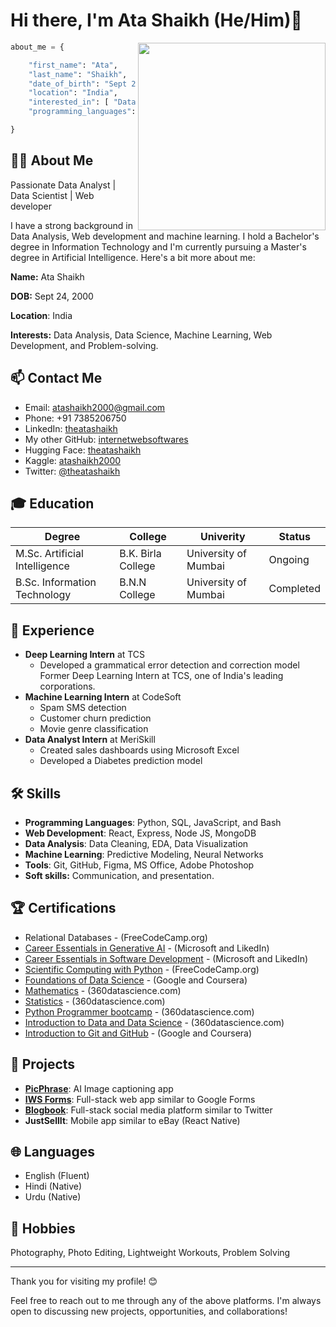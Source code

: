 # Hi there, I'm Ata Shaikh (He/Him)👋

<img width=300 align="right" src="https://gist.githubusercontent.com/vininjr/d29bb07bdadb41e4b0923bc8fa748b1a/raw/88f20c9d749d756be63f22b09f3c4ac570bc5101/programming.gif" />

```python
about_me = {

    "first_name": "Ata",
    "last_name": "Shaikh",
    "date_of_birth": "Sept 24th, 2000",
    "location": "India",
    "interested_in": [ "Data Analysis", "Data Science", "Machine Learning"],
    "programming_languages": ["Python", "SQL", "Bash", "JavaScript"]

}

```

## 👨‍💻 About Me
Passionate Data Analyst | Data Scientist | Web developer

I have a strong background in Data Analysis, Web development and machine learning. I hold a Bachelor's degree in Information Technology and I'm currently pursuing a Master's degree in Artificial Intelligence. Here's a bit more about me:

**Name:** Ata Shaikh

**DOB:** Sept 24, 2000

**Location**: India

**Interests:** Data Analysis, Data Science, Machine Learning, Web Development, and Problem-solving.



## 📫 Contact Me

- Email: atashaikh2000@gmail.com
- Phone: +91 7385206750
- LinkedIn: [theatashaikh](https://www.linkedin.com/in/theatashaikh)
- My other GitHub: [internetwebsoftwares](https://github.com/internetwebsoftwares)
- Hugging Face: [theatashaikh](https://huggingface.co/theatashaikh)
- Kaggle: [atashaikh2000](https://www.kaggle.com/atashaikh2000)
- Twitter: [@theatashaikh](https://twitter.com/theatashaikh)

## 🎓 Education

| Degree | College | Univerity | Status |
|--------|-------------|------------|--------|
| M.Sc. Artificial Intelligence | B.K. Birla College | University of Mumbai | Ongoing |
| B.Sc. Information Technology | B.N.N College | University of Mumbai | Completed |

## 💼 Experience
- **Deep Learning Intern** at TCS
  - Developed a grammatical error detection and correction model
    Former Deep Learning Intern at TCS, one of India's leading corporations.
- **Machine Learning Intern** at CodeSoft
  - Spam SMS detection
  - Customer churn prediction
  - Movie genre classification
- **Data Analyst Intern** at MeriSkill
  - Created sales dashboards using Microsoft Excel
  - Developed a Diabetes prediction model

## 🛠 Skills
- **Programming Languages**: Python, SQL, JavaScript, and Bash
- **Web Development**: React, Express, Node JS, MongoDB
- **Data Analysis**: Data Cleaning, EDA, Data Visualization
- **Machine Learning**: Predictive Modeling, Neural Networks
- **Tools**: Git, GitHub, Figma, MS Office, Adobe Photoshop
- **Soft skills:** Communication, and presentation.

## 🏆 Certifications
- Relational Databases - (FreeCodeCamp.org)
- [Career Essentials in Generative AI](https://www.linkedin.com/learning/certificates/8f434e45235d6d3a4ea56c7bd24f5b7e8d8102e6fdcb5dc31e90c0e5bbde0c23?lipi=urn%3Ali%3Apage%3Ad_flagship3_profile_view_base_certifications_details%3BqRQEGGLORPOxcAbgvtFLHA%3D%3D) - (Microsoft and LikedIn)
- [Career Essentials in Software Development](https://www.linkedin.com/learning/certificates/350cadb38f069aa73e33528ee2bbc4bac1d112134cafae42b6b5430c97d72818?lipi=urn%3Ali%3Apage%3Ad_flagship3_profile_view_base_certifications_details%3BqRQEGGLORPOxcAbgvtFLHA%3D%3D) - (Microsoft and LikedIn)
- [Scientific Computing with Python](https://www.freecodecamp.org/certification/ata_shaikh/scientific-computing-with-python-v7) - (FreeCodeCamp.org)
- [Foundations of Data Science](https://www.coursera.org/account/accomplishments/verify/ENZXFDD2ANK4) - (Google and Coursera)
- [Mathematics](https://learn.365datascience.com/certificates/CC-9C3BC98B8F/) - (360datascience.com)
- [Statistics](https://learn.365datascience.com/certificates/CC-BBA492DA22/) - (360datascience.com) 
- [Python Programmer bootcamp](https://learn.365datascience.com/certificates/CC-E0C6F103BD/) - (360datascience.com)
- [Introduction to Data and Data Science](https://learn.365datascience.com/certificates/CC-A29D11C931/)      - (360datascience.com)
- [Introduction to Git and GitHub](https://www.coursera.org/account/accomplishments/verify/6CS4FVSUDVCG)             - (Google and Coursera)

## 🚀 Projects
- [**PicPhrase**](https://huggingface.co/spaces/theatashaikh/PicPhrase): AI Image captioning app
- [**IWS Forms**](https://forms-iws.netlify.app/): Full-stack web app similar to Google Forms
- [**Blogbook**](https://blogbookapp.netlify.app/): Full-stack social media platform similar to Twitter
- **JustSellIt**: Mobile app similar to eBay (React Native)

## 🌐 Languages
- English (Fluent)
- Hindi (Native)
- Urdu (Native)

## 🎨 Hobbies
Photography, Photo Editing, Lightweight Workouts, Problem Solving

---
Thank you for visiting my profile! 😊

Feel free to reach out to me through any of the above platforms. I'm always open to discussing new projects, opportunities, and collaborations!
